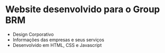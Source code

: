 # Website desenvolvido para o Group BRM

- Design Corporativo
- Informações das empresas e seus serviços
- Desenvolvido em HTML, CSS e Javascript

